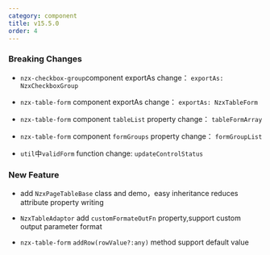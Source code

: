 ```yaml
---
category: component
title: v15.5.0
order: 4
---
```


### Breaking Changes

- `nzx-checkbox-group`component exportAs change： `exportAs: NzxCheckboxGroup`

- `nzx-table-form` component exportAs change： `exportAs: NzxTableForm`
- `nzx-table-form` component `tableList` property change： `tableFormArray`
- `nzx-table-form` component `formGroups` property change： `formGroupList`

- `util`中`validForm` function change: `updateControlStatus`

### New Feature

- add `NzxPageTableBase` class and demo，easy inheritance reduces attribute property writing
- `NzxTableAdaptor` add `customFormateOutFn` property,support custom output parameter format

- `nzx-table-form` `addRow(rowValue?:any)` method support default value
